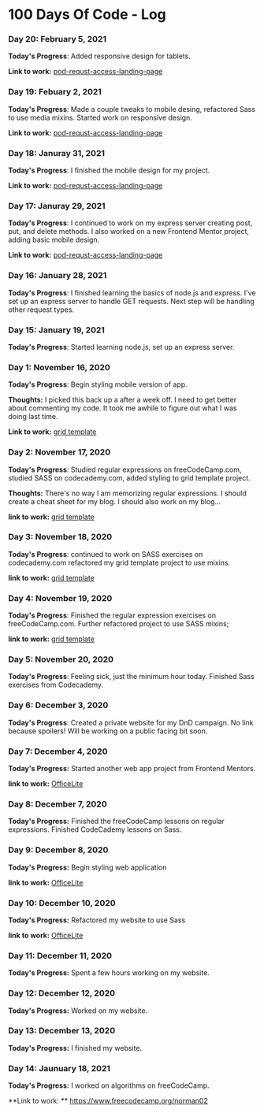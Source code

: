 # 100 Days Of Code - Log

### Day 20: February 5, 2021

**Today's Progress**: Added responsive design for tablets.

**Link to work:** [pod-requst-access-landing-page](https://github.com/norman02/pod-request-access-landing-page)



### Day 19: Febuary 2, 2021

**Today's Progress**: Made a couple tweaks to mobile desing, refactored Sass to use media mixins. Started work on responsive design.

**Link to work:** [pod-requst-access-landing-page](https://github.com/norman02/pod-request-access-landing-page)



### Day 18: Januray 31, 2021

**Today's Progress**: I finished the mobile design for my project.

**Link to work:** [pod-requst-access-landing-page](https://github.com/norman02/pod-request-access-landing-page)

### Day 17: Januray 29, 2021

**Today's Progress**: I continued to work on my express server creating post, put, and delete methods. I also worked on a new Frontend Mentor project, adding basic mobile design.

**Link to work:** [pod-requst-access-landing-page](https://github.com/norman02/pod-request-access-landing-page)

### Day 16: January 28, 2021

**Today's Progress**: I finished learning the basics of node.js and express. I've set up an express server to handle GET requests. Next step will be handling other request types. 

### Day 15: January 19, 2021

**Today's Progress**: Started learning node.js, set up an express server.

### Day 1: November 16, 2020

**Today's Progress**: Begin styling mobile version of app.

**Thoughts:** I picked this back up a after a week off. I need to get better about commenting my code. It took me awhile to figure out what I was doing last time. 

**Link to work:** [grid template](https://testimonials-grid-git-norman.norman02.vercel.app/)


### Day 2: November 17, 2020

**Today's Progress**: Studied regular expressions on freeCodeCamp.com, studied SASS on codecademy.com, added styling to grid template project.

**Thoughts:** There's no way I am memorizing regular expressions. I should create a cheat sheet for my blog. I should also work on my blog...

**link to work:** [grid template](https://github.com/norman02/testimonials-grid.git)


### Day 3: November 18, 2020

**Today's Progress**: continued to work on SASS exercises on codecademy.com refactored my grid template project to use mixins.

**link to work:** [grid template](https://github.com/norman02/testimonials-grid.git)

### Day 4: November 19, 2020

**Today's Progress**: Finished the regular expression exercises on freeCodeCamp.com. Further refactored project to use SASS mixins;

**link to work:** [grid template](https://github.com/norman02/testimonials-grid.git)

### Day 5: November 20, 2020


**Today's Progress**: Feeling sick, just the minimum hour today. Finished Sass exercises from Codecademy.


### Day 6: December 3, 2020

**Today's Progress**: Created a private website for my DnD campaign. No link because spoilers! Will be working on a public facing bit soon.

### Day 7: December 4, 2020 

**Today's Progress:** Started another web app project from Frontend Mentors.

**link to work:** [OfficeLite](https://github.com/norman02/Officlite-coming-soon.git)

### Day 8: December 7, 2020

**Today's Progress:** Finished the freeCodeCamp lessons on regular expressions. Finished CodeCademy lessons on Sass.


### Day 9: December 8, 2020

**Today's Progress:** Begin styling web application

**link to work:** [OfficeLite](https://github.com/norman02/Officlite-coming-soon.git)


### Day 10: December 10, 2020

**Today's Progress:** Refactored my website to use Sass 

**link to work:** [OfficeLite](https://github.com/norman02/Officlite-coming-soon.git)

### Day 11: December 11, 2020

**Today's Progress:** Spent a few hours working on my website.

### Day 12: December 12, 2020

**Today's Progress:** Worked on my website.

### Day 13: December 13, 2020

**Today's Progress:** I finished my website.

### Day 14: Jaunuary 18, 2021

**Today's Progress:** I worked on algorithms on freeCodeCamp.

**Link to work: ** https://www.freecodecamp.org/norman02
